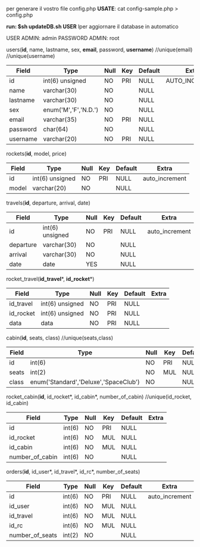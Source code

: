 per generare il vostro file config.php
**USATE**: cat config-sample.php > config.php

**run: $sh updateDB.sh USER** lper aggiornare il database in automatico

USER ADMIN: admin
PASSWORD ADMIN: root

users(**id**, name, lastname, sex, **email**, password, **username**)
//unique(email)
//unique(username)

| Field | Type | Null | Key | Default | Extra |
| --- | --- | --- | --- | --- | --- |
| id       | int(6) unsigned      | NO | PRI | NULL | AUTO_INCERMENT |
| name     | varchar(30)          | NO |     | NULL |                |
| lastname | varchar(30)          | NO |     | NULL |                |
| sex      | enum('M','F','N.D.') | NO |     | NULL |                |
| email    | varchar(35)          | NO | PRI | NULL |                |
| password | char(64)             | NO |     | NULL |                |
| username | varchar(20)          | NO | PRI | NULL |                |


rockets(**id**, model, price)

| Field | Type | Null | Key | Default | Extra |
| --- | --- | --- | --- | --- | --- |
| id    | int(6) unsigned     | NO   | PRI | NULL    | auto_increment |
| model | varchar(20)         | NO   |     | NULL    |                |


travels(**id**, departure, arrival, date)

| Field | Type | Null | Key | Default | Extra |
| --- | --- | --- | --- | --- | --- |
| id        | int(6) unsigned | NO   | PRI | NULL    | auto_increment |
| departure | varchar(30)     | NO   |     | NULL    |                |
| arrival   | varchar(30)     | NO   |     | NULL    |                |
| date      | date            | YES  |     | NULL    |                |


rocket_travel(**id_travel***, **id_rocket***)

| Field | Type | Null | Key | Default | Extra |
| --- | --- | --- | --- | --- | --- |
| id_travel | int(6) unsigned | NO   | PRI | NULL    |       |
| id_rocket | int(6) unsigned | NO   | PRI | NULL    |       |
| data      | data            | NO   | PRI | NULL    |       |


cabin(**id**, seats, class)
//unique(seats,class)

| Field | Type | Null | Key | Default | Extra |
| --- | --- | --- | --- | --- | --- |
| id    | int(6)                                | NO   | PRI | NULL    | auto_increment |
| seats | int(2)                                | NO   | MUL | NULL    |                |
| class | enum('Standard','Deluxe','SpaceClub') | NO   |     | NULL    |                |


rocket_cabin(**id**, id_rocket*, id_cabin*, number_of_cabin)
//unique(id_rocket, id_cabin)

| Field | Type | Null | Key | Default | Extra |
| --- | --- | --- | --- | --- | --- |
| id              | int(6) | NO   | PRI | NULL    |       |
| id_rocket       | int(6) | NO   | MUL | NULL    |       |
| id_cabin        | int(6) | NO   | MUL | NULL    |       |
| number_of_cabin | int(6) | NO   |     | NULL    |       |


orders(**id**, id_user*, id_travel*, id_rc*, number_of_seats)

| Field | Type | Null | Key | Default | Extra |
| --- | --- | --- | --- | --- | --- |
| id              | int(6) | NO   | PRI | NULL    | auto_increment |
| id_user         | int(6) | NO   | MUL | NULL    |                |
| id_travel       | int(6) | NO   | MUL | NULL    |                |
| id_rc           | int(6) | NO   | MUL | NULL    |                |
| number_of_seats | int(2) | NO   |     | NULL    |                |

